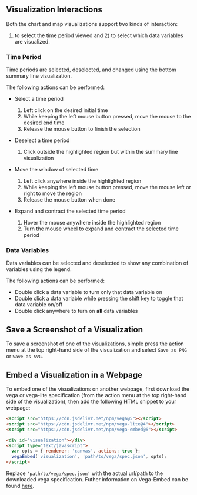 
## Visualization Interactions

Both the chart and map visualizations support two kinds of interaction: 
1) to select the time period viewed and 2) to select which data variables are visualized.

### Time Period

Time periods are selected, deselected, and changed using the bottom summary line visualization.

The following actions can be performed:

 - Select a time period

    1. Left click on the desired initial time
    2. While keeping the left mouse button pressed, move the mouse to the desired end time
    3. Release the mouse button to finish the selection

 - Deselect a time period

    1. Click outside the highlighted region but within the summary line visualization

 - Move the window of selected time

    1. Left click anywhere inside the highlighted region
    2. While keeping the left mouse button pressed, move the mouse left or right to move the region
    3. Release the mouse button when done

 - Expand and contract the selected time period

    1. Hover the mouse anywhere inside the highlighted region
    2. Turn the mouse wheel to expand and contract the selected time period

### Data Variables

Data variables can be selected and deselected to show any combination of variables using the legend.

The following actions can be performed:

- Double click a data variable to turn only that data variable on
- Double click a data variable while pressing the shift key to toggle that data variable on/off
- Double click anywhere to turn on **all** data variables

## Save a Screenshot of a Visualization

To save a screenshot of one of the visualizations, simple press the action menu at the top right-hand side of the visualization and select `Save as PNG` or `Save as SVG`.

## Embed a Visualization in a Webpage

To embed one of the visualizations on another webpage, first download the vega or vega-lite specification (from the action menu at the top right-hand side of the visualization), then add the following HTML snippet to your webpage:

```html
<script src="https://cdn.jsdelivr.net/npm/vega@5"></script>
<script src="https://cdn.jsdelivr.net/npm/vega-lite@4"></script>
<script src="https://cdn.jsdelivr.net/npm/vega-embed@6"></script>

<div id="visualization"></div>
<script type="text/javascript">
  var opts = { renderer: 'canvas', actions: true };
  vegaEmbed('visualization', 'path/to/vega/spec.json', opts);
</script>
```

Replace `'path/to/vega/spec.json'` with the actual url/path to the downloaded vega specification. Futher information on Vega-Embed can be found [here](https://github.com/vega/vega-embed).
